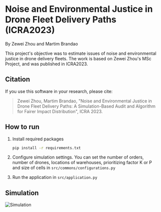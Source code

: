 # Noise and Environmental Justice in Drone Fleet Delivery Paths (ICRA2023)

By Zewei Zhou and Martim Brandao

This project's objective was to estimate issues of noise and environmental justice in drone delivery fleets.
The work is based on Zewei Zhou's MSc Project, and was published in ICRA2023.

## Citation

If you use this software in your research, please cite:
> Zewei Zhou, Martim Brandao, "Noise and Environmental Justice in Drone Fleet Delivery Paths: A Simulation-Based Audit and Algorithm for Fairer Impact Distribution", ICRA 2023.

## How to run

1. Install required packages
    ```bash
    pip install -r requirements.txt
    ```

2. Configure simulation settings. You can set the number of orders, number of drones, locations of warehouses, prioritizing factor K or P and size of cells in `src/commons/configurations.py`

3. Run the application in `src/application.py`

## Simulation

![Simulation](https://github.com/zewei94yomi/msc-project/blob/master/src/recourses/images/delivery.gif)

